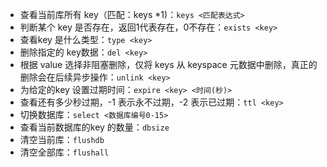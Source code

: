 -   查看当前库所有 key（匹配：keys *1)：`keys <匹配表达式>`
-   判断某个 key 是否存在，返回1代表存在，0不存在：`exists <key>`
-   查看key 是什么类型：`type <key>`
-   删除指定的 key数据：`del <key>`
-   根据 value 选择非阻塞删除，仅将 keys 从 keyspace 元数据中删除，真正的删除会在后续异步操作：`unlink <key>`
-   为给定的key 设置过期时间：`expire <key> <时间(秒)>`
-   查看还有多少秒过期，-1 表示永不过期，-2 表示已过期：`ttl <key>`
-   切换数据库：`select <数据库编号0-15>`
-   查看当前数据库的key 的数量：`dbsize`
-   清空当前库：`flushdb`
-   清空全部库：`flushall`